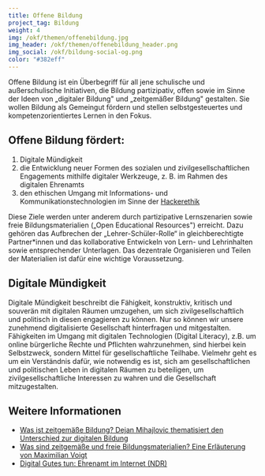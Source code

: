 ```yaml
---
title: Offene Bildung
project_tag: Bildung
weight: 4
img: /okf/themen/offenebildung.jpg
img_header: /okf/themen/offenebildung_header.png
img_social: /okf/bildung-social-og.png
color: "#382eff"
---
```


Offene Bildung ist ein Überbegriff für all jene schulische und außerschulische Initiativen, die Bildung partizipativ, offen sowie im Sinne der Ideen von „digitaler Bildung" und „zeitgemäßer Bildung" gestalten. Sie wollen Bildung als Gemeingut fördern und stellen selbstgesteuertes und kompetenzorientiertes Lernen in den Fokus.

<!--more-->

## Offene Bildung fördert:

1. Digitale Mündigkeit
2. die Entwicklung neuer Formen des sozialen und zivilgesellschaftlichen Engagements mithilfe digitaler Werkzeuge, z. B. im Rahmen des digitalen Ehrenamts
3. den ethischen Umgang mit Informations- und Kommunikationstechnologien im Sinne der [Hackerethik](https://www.ccc.de/hackerethics)

Diese Ziele werden unter anderem durch partizipative Lernszenarien sowie freie Bildungsmaterialien („Open Educational Resources") erreicht. Dazu gehören das Aufbrechen der „Lehrer-Schüler-Rolle“ in gleichberechtigte Partner*innen und das kollaborative Entwickeln von Lern- und Lehrinhalten sowie entsprechender Unterlagen. Das dezentrale Organisieren und Teilen der Materialien ist dafür eine wichtige Voraussetzung.

## Digitale Mündigkeit

Digitale Mündigkeit beschreibt die Fähigkeit, konstruktiv, kritisch und souverän mit digitalen Räumen umzugehen, um sich zivilgesellschaftlich und politisch in diesen engagieren zu können. Nur so können wir unsere zunehmend digitalisierte Gesellschaft hinterfragen und mitgestalten. Fähigkeiten im Umgang mit digitalen Technologien (Digital Literacy), z.B. um online bürgerliche Rechte und Pflichten wahrzunehmen, sind hierbei kein Selbstzweck, sondern Mittel für gesellschaftliche Teilhabe. Vielmehr geht es um ein Verständnis dafür, wie notwendig es ist, sich am gesellschaftlichen und politischen Leben in digitalen Räumen zu beteiligen, um zivilgesellschaftliche Interessen zu wahren und die Gesellschaft mitzugestalten.


## Weitere Informationen

* [Was ist zeitgemäße Bildung? Dejan Mihajlovic thematisiert den Unterschied zur digitalen Bildung](https://mihajlovicfreiburg.com/2017/09/08/was-ist-zeitgemaesse-bildung)
* [Was sind zeitgemäße und freie Bildungsmaterialien? Eine Erläuterung von Maximilian Voigt](https://edulabs.de/blog/gute-Open-Educational-Resources-und-zeitgem%C3%A4%C3%9Fe-Bildungsmaterialien)
* [Digital Gutes tun: Ehrenamt im Internet (NDR)](https://www.ndr.de/nachrichten/netzwelt/Digital-Gutes-tun-Ehrenamt-im-Internet,digitalesehrenamt101.html)
